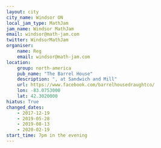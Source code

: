 ```yaml
---
layout: city
city_name: Windsor ON
local_jam_type: MathJam
jam_name: Windsor MathJam
email: windsor@math-jam.com
twitter: WindsorMathJam
organiser:
    name: Reg
    email: windsor@math-jam.com
location:
    group: north-america
    pub_name: "The Barrel House"
    description: ", at Sandwich and Mill"
    url: https://www.facebook.com/barrelhousedraughtco/
    lon: -83.0753000
    lat: 42.3020000
hiatus: True
changed_dates:
    - 2017-12-19
    - 2019-05-28
    - 2019-08-13
    - 2020-02-19
start_time: 7pm in the evening
---
```

